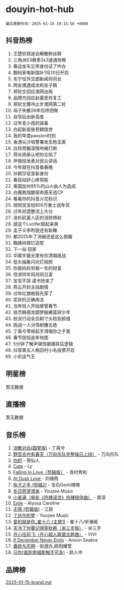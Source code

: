 # douyin-hot-hub

`最后更新时间：2025-01-15 19:15:56 +0800`

## 抖音热榜

1. 王楚钦球迷会解散粉丝群
1. 三角洲S3赛季3x3速通攻略
1. 春运坐车忘带身份证了咋办
1. 数码家电新国补1月20日开启
1. 毛宁任外交部新闻司司长
1. 网友偶遇成龙和张子枫
1. 郑钦文回应澳网出局
1. 品牌方回应赵露思将复工
1. 郑钦文爆冷止步澳网第二轮
1. 母子失散26年后终团聚
1. 自驾玩出新高度
1. 过年变小孩的装备
1. 白起新皮肤苍鳞隐世
1. 我的年度passion时刻
1. 香港尖沙咀警署发生枪击案
1. 白烁梵樾深情吻被打断
1. 蒋长扬承认吧你沦陷了
1. 尹锡悦发表对民众讲话
1. 今年就在抖音看春晚
1. 孙颖莎官宣新身份
1. 看驻站好心疼常胜
1. 美国加州95%的山火由人为造成
1. 白鹿敖瑞鹏宿命感天选CP
1. 看看你的抖音火花标识
1. 旭旭宝宝给800万勇士送年货
1. 过年非遗整活上大分
1. 洛杉矶富人区的消防特权
1. 就这个Lucifer跳起来爽
1. 孟子义李昀锐还有新糖
1. 都2025年了汤姆还是这么倒霉
1. 鞠婧祎唇钉造型
1. 下一站 回家
1. 华晨宇晨光里有你清唱挑战
1. 低头抽象闪光灯拍照
1. 你是妈妈穷极一生的财富
1. 但求同年同月同日富
1. 宝宝不哭 虞书欣来了
1. 燕云开封主线剧情
1. 过年红旗袍我先穿了
1. 奖状的正确用法
1. 当年轻人开始掌管春节
1. 徐杰韩德龙圆梦脑瘫篮球少年
1. 蛟龙行动全员剃寸头检验颜值
1. 挑战一人分饰射雕五绝
1. 丁禹兮零帧起手清唱你之于我
1. 春节民俗追年地图
1. 5分钟了解尹锡悦被捕背后逻辑
1. 抖音第五人格回村小名投票开启
1. 小俞运气王

## 明星榜

暂无数据

## 直播榜

暂无数据

## 音乐榜

1. [消散对白(圆梦版)](https://sf5-hl-cdn-tos.douyinstatic.com/obj/tos-cn-ve-2774/og4jB5I5IizzoZVAAAzWgBMAsMDWoArfwBOiFs) - 丁禹兮
1. [野百合也有春天（万向乐队完整版已上线）](https://sf5-hl-cdn-tos.douyinstatic.com/obj/tos-cn-ve-2774/oMnUxhRAMiAGBqDtIPBQ7ACYQZFlJCftcgeDJE) - 万向乐队
1. [你的](https://sf5-hl-cdn-tos.douyinstatic.com/obj/tos-cn-ve-2774/oYuIeKf42jB7sEV6B2upMdpYAgfrQWj0FeRegh) - 贺仙人
1. [Cute](https://sf5-hl-cdn-tos.douyinstatic.com/obj/tos-cn-ve-2774/o4IbIzHWKAAB4wsS5qMBRiiAlEBGTpQRNfFvuo) - Ly
1. [Falling In Love（剪辑版）](https://sf3-cdn-tos.douyinstatic.com/obj/tos-cn-ve-2774/o8ajpA8zzgBPahbBIO8AcKGBLJezFCRd1wfP9f) - 青村秀和
1. [ At Dusk  Love ](https://sf5-hl-cdn-tos.douyinstatic.com/obj/tos-cn-ve-2774/o8CrpCf5CaYgI4ZrtQgMQAFEfuGqNnRSDQAPBc) - 刘嗨雨
1. [执子之手 (剪辑2)](https://sf5-hl-cdn-tos.douyinstatic.com/obj/tos-cn-ve-2774/oUoZLQjCc31XzqsBnBQUNgeKtYPBcgbFDwtfcu) - 宝石Gem\哩哩
1. [冬日愿望清单](https://sf5-hl-cdn-tos.douyinstatic.com/obj/tos-cn-ve-2774/oIIgUOeamCFCVAzxN6MFRLIBlLGpUqQxeeHrLE) - Youzee Music
1. [小美满（电影《热辣滚烫》热辣陪伴曲）](https://sf5-hl-cdn-tos.douyinstatic.com/obj/tos-cn-ve-2774/o0GAn2lSgfZIDUgtevCGDQYnFg4CwnrBaxbTZL) - 周深
1. [Exile](https://sf3-cdn-tos.douyinstatic.com/obj/tos-cn-ve-2774/oYj4gAQTknKE3WW0Je8KGmQ7z1cA4FefwtbufD) - Alyssa Caroline
1. [无感 (剪辑版)](https://sf5-hl-cdn-tos.douyinstatic.com/obj/tos-cn-ve-2774/o0eIsUzJBDlQaQFC5OFlgbMEZC1TFYBftOBn6p) - 江辰
1. [丁达尔的梦](https://sf3-cdn-tos.douyinstatic.com/obj/tos-cn-ve-2774/oMU3WirUZBVQkAC9ccG5P2IQirziZM2RTInUY) - Youzee Music
1. [爱的就是你_崔十八 (主歌1)](https://sf5-hl-cdn-tos.douyinstatic.com/obj/tos-cn-ve-2774/oI5BO5DhFZ6UTcNCnZaOCBLtZ7WIMQGfgnXf5E) - 崔十八/听潮阁
1. [天冷了你要记得穿秋裤（米三岁版）](https://sf5-hl-cdn-tos.douyinstatic.com/obj/tos-cn-ve-2774/oQlIwVIDWiZ6BQilAorS7MA0AgCkQDvcZAdm1) - 米三岁
1. [开心往前飞（开心超人联盟主题曲）](https://sf5-hl-cdn-tos.douyinstatic.com/obj/tos-cn-ve-2774/9d8fb7c82cf1421fb93a9fe925275e0a) - VIVI
1. [If December Never Ends](https://sf5-hl-cdn-tos.douyinstatic.com/obj/tos-cn-ve-2774/oY1IQMoTgCFIBg8RZifyqlBBt1UFgitTYmxeOS) - Anson Seabra
1. [春娇与志明](https://sf5-hl-cdn-tos.douyinstatic.com/obj/tos-cn-ve-2774/e530d8fceb7044b39707d7f9ff54add1) - 街道办,欧阳耀莹
1. [只你(直到幸福能触手可及)](https://sf5-hl-cdn-tos.douyinstatic.com/obj/tos-cn-ve-2774/o0lBkRDzFTeaVSUz3ZZSCBVtZ5DIMQGfgmEAuE) - 颜人中

## 品牌榜

[2025-01-15-brand.md](2025-01-15-brand.md)
